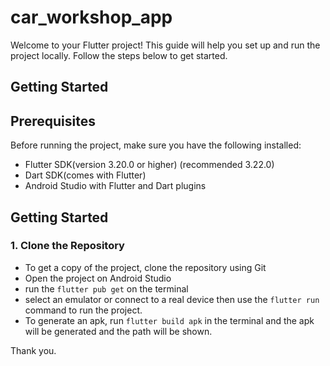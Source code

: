 # car_workshop_app

Welcome to your Flutter project! This guide will help you set up and run the project locally. Follow the steps below to get started.


## Getting Started

## Prerequisites

Before running the project, make sure you have the following installed:

- Flutter SDK(version 3.20.0 or higher) (recommended 3.22.0)
- Dart SDK(comes with Flutter)
- Android Studio with Flutter and Dart plugins

## Getting Started

### 1. Clone the Repository

- To get a copy of the project, clone the repository using Git
- Open the project on Android Studio
- run the `flutter pub get` on the terminal
- select an emulator or connect to a real device then use the `flutter run` command to run the project.
- To generate an apk, run `flutter build apk` in the terminal and the apk will be generated and the path will be shown.

Thank you.


